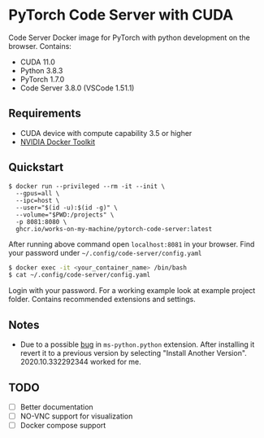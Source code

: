 # PyTorch Code Server with CUDA
Code Server Docker image for PyTorch with python development on the browser. Contains:
- CUDA 11.0
- Python 3.8.3
- PyTorch 1.7.0
- Code Server 3.8.0 (VSCode 1.51.1)

## Requirements
- CUDA device with compute capability 3.5 or higher
- [NVIDIA Docker Toolkit](https://github.com/ghokun/nvidia-docker-host)


## Quickstart
```
$ docker run --privileged --rm -it --init \
  --gpus=all \
  --ipc=host \
  --user="$(id -u):$(id -g)" \
  --volume="$PWD:/projects" \
  -p 8081:8080 \
  ghcr.io/works-on-my-machine/pytorch-code-server:latest
```
After running above command open `localhost:8081` in your browser. Find your password under `~/.config/code-server/config.yaml`
```bash
$ docker exec -it <your_container_name> /bin/bash
$ cat ~/.config/code-server/config.yaml
```
Login with your password. For a working example look at example project folder. Contains recommended extensions and settings.
## Notes
- Due to a possible [bug](https://github.com/cdr/code-server/issues/2514) in `ms-python.python` extension. After installing it revert it to a previous version by selecting "Install Another Version". 2020.10.332292344 worked for me.

## TODO
- [ ] Better documentation
- [ ] NO-VNC support for visualization
- [ ] Docker compose support